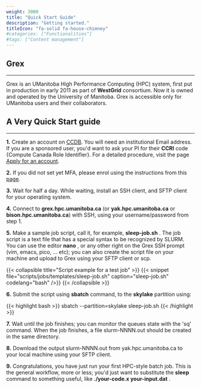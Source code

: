 ```yaml
---
weight: 3000
title: "Quick Start Guide"
description: "Getting started."
titleIcon: "fa-solid fa-house-chimney"
#categories: ["Functionalities"]
#tags: ["Content management"]
---
```


## Grex
---

Grex is an UManitoba High Performance Computing (HPC) system, first put in production in early 2011 as part of __WestGrid__ consortium. Now it is owned and operated by the University of Manitoba. Grex is accessible only for UManitoba users and their collaborators.

## A Very Quick Start guide
---

**1.** Create an account on [CCDB](https://ccdb.alliancecan.ca/security/login "CCDB"). You will need an institutional Email address. If you are a sponsored user, you'd want to ask your PI for their __CCRI__ code {Compute Canada Role Identifier}. For a detailed procedure, visit the page [Apply for an account](https://alliancecan.ca/en/services/advanced-research-computing/account-management/apply-account "Apply for an Alliance account").

**2.** If you did not set yet MFA, please enrol using the instructions from this [page](connecting/mfa).

**3.** Wait for half a day. While waiting, install an SSH client, and SFTP client for your operating system.

**4.** Connect to **grex.hpc.umanitoba.ca** (or **yak.hpc.umanitoba.ca** or **bison.hpc.umanitoba.ca**) with SSH, using your username/password from step 1.

**5.** Make a sample job script, call it, for example, __sleep-job.sh__ . The job script is a text file that has a special syntax to be recognized by SLURM. You can use the editor __nano__ , or any other right on the Grex SSH prompt (vim, emacs, pico, ... etc); you can also create the script file on your machine and upload to Grex using your SFTP client or scp.

{{< collapsible title="Script example for a test job" >}}
{{< snippet
    file="scripts/jobs/templates/sleep-job.sh"
    caption="sleep-job.sh"
    codelang="bash"
/>}}
{{< /collapsible >}}

**6.** Submit the script using __sbatch__ command, to the __skylake__ partition using:

{{< highlight bash >}}
sbatch --partition=skylake sleep-job.sh
{{< /highlight >}}

**7.** Wait until the job finishes; you can monitor the queues state with the 'sq' command. When the job finishes, a file slurm-NNNN.out should be created in the same directory.

**8.** Download the output slurm-NNNN.out from yak.hpc.umanitoba.ca to your local machine using your SFTP client.

**9.** Congratulations, you have just run your first HPC-style batch job. This is the general workflow, more or less; you'd just want to substitute the __sleep__ command to something useful, like __./your-code.x your-input.dat__ .

<!--
Check out [Getting an ccount](./access), [Moving Data](./connecting/data-transfer/) and [Running jobs](./running) for general information. [Software pages](./software) might have information specific to running particular [software items](./software/specific). [OpenOndemand](./ood) pages explain how to use the new Grex's Web portal.
-->

<!-- {{< treeview display="tree" />}} -->

<!-- Changes and update:
* Last revision: Sep 10, 2024.  
-->
